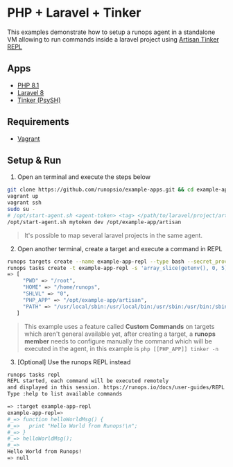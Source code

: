 # PHP + Laravel + Tinker

This examples demonstrate how to setup a runops agent in a standalone VM allowing to run commands inside a laravel project using [Artisan Tinker REPL](https://laravel.com/docs/8.x/artisan#tinker)

## Apps

- [PHP 8.1](https://www.php.net/releases/8.1/en.php)
- [Laravel 8](https://laravel.com/docs/8.x/starter-kits)
- [Tinker (PsySH)](https://github.com/bobthecow/psysh)

## Requirements

- [Vagrant](https://www.vagrantup.com/)

## Setup & Run

1. Open an terminal and execute the steps below

```sh
git clone https://github.com/runopsio/example-apps.git && cd example-apps/laravel
vagrant up
vagrant ssh
sudo su -
# /opt/start-agent.sh <agent-token> <tag> </path/to/laravel/project/artisan>
/opt/start-agent.sh mytoken dev /opt/example-app/artisan
```

> It's possible to map several laravel projects in the same agent.

2. Open another terminal, create a target and execute a command in REPL

```sh
runops targets create --name example-app-repl --type bash --secret_provider env-var --secret_path APP_CONFIG --tags local
runops tasks create -t example-app-repl -s 'array_slice(getenv(), 0, 5)'
=> [
     "PWD" => "/root",
     "HOME" => "/home/runops",
     "SHLVL" => "0",
     "PHP_APP" => "/opt/example-app/artisan",
     "PATH" => "/usr/local/sbin:/usr/local/bin:/usr/sbin:/usr/bin:/sbin:/bin:/usr/games:/usr/local/games:/snap/bin",
   ]
```

> This example uses a feature called **Custom Commands** on targets which aren't general available yet, after creating a target,
> a **runops member** needs to configure manually the command which will be executed in the agent, in this example is `php [[PHP_APP]] tinker -n`

3. [Optional] Use the runops REPL instead

```sh
runops tasks repl
REPL started, each command will be executed remotely
and displayed in this session. https://runops.io/docs/user-guides/REPL
Type :help to list available commands

=> :target example-app-repl
example-app-repl=>
#_=> function helloWorldMsg() {
#_=>   print "Hello World from Runops!\n";
#_=> }
#_=> helloWorldMsg();
#_=>
Hello World from Runops!
=> null
```
